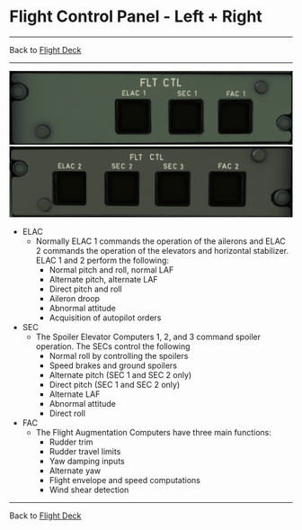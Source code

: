# Flight Control Panel - Left + Right

---

Back to [Flight Deck](../flight-deck.md)

---

![Flight Control Panel - Left](../../../assets/a32nx-briefing/overhead-panel/Flight-Computers-1.png "Flight Control Panel - Left")
![Flight Control Panel - Right](../../../assets/a32nx-briefing/overhead-panel/Flight-Computers-2.png "Flight Control Panel - Right")

- ELAC 
    - Normally ELAC 1 commands the operation of the ailerons and ELAC 2 commands the operation of the elevators and horizontal stabilizer. ELAC 1 and 2 perform the following:
        - Normal pitch and roll, normal LAF
        - Alternate pitch, alternate LAF
        - Direct pitch and roll
        - Aileron droop
        - Abnormal attitude
        - Acquisition of autopilot orders
- SEC 
    - The Spoiler Elevator Computers 1, 2, and 3 command spoiler operation. The SECs control the following
        - Normal roll by controlling the spoilers
        - Speed brakes and ground spoilers
        - Alternate pitch (SEC 1 and SEC 2 only)
        - Direct pitch (SEC 1 and SEC 2 only)
        - Alternate LAF
        - Abnormal attitude
        - Direct roll
- FAC 
    - The Flight Augmentation Computers have three main functions:
        - Rudder trim
        - Rudder travel limits
        - Yaw damping inputs
        - Alternate yaw
        - Flight envelope and speed computations
        - Wind shear detection
---

Back to [Flight Deck](../flight-deck.md)